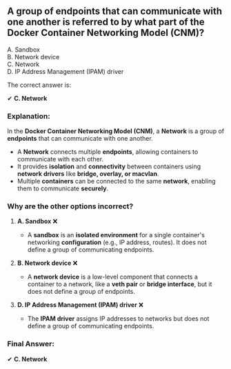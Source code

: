 ## A group of endpoints that can communicate with one another is referred to by what part of the Docker Container Networking Model (CNM)? 
A. Sandbox  
B. Network device  
C. Network  
D. IP Address Management (IPAM) driver  

The correct answer is:  

✔ **C. Network**  

### **Explanation:**  
In the **Docker Container Networking Model (CNM)**, a **Network** is a group of **endpoints** that can communicate with one another.  

- A **Network** connects multiple **endpoints**, allowing containers to communicate with each other.  
- It provides **isolation** and **connectivity** between containers using **network drivers** like **bridge, overlay, or macvlan**.  
- Multiple **containers** can be connected to the same **network**, enabling them to communicate **securely**.  

### **Why are the other options incorrect?**  

1. **A. Sandbox** ❌  
   - A **sandbox** is an **isolated environment** for a single container's networking **configuration** (e.g., IP address, routes). It does not define a group of communicating endpoints.

2. **B. Network device** ❌  
   - A **network device** is a low-level component that connects a container to a network, like a **veth pair** or **bridge interface**, but it does not define a group of endpoints.

3. **D. IP Address Management (IPAM) driver** ❌  
   - The **IPAM driver** assigns IP addresses to networks but does not define a group of communicating endpoints.  

### **Final Answer:**  
✔ **C. Network**
